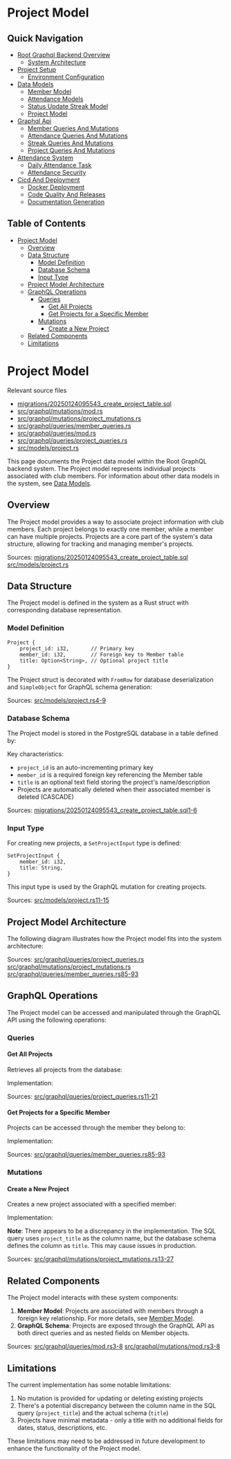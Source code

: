 # Project Model

## Quick Navigation

- [Root Graphql Backend Overview](1-root-graphql-backend-overview.md)
  - [System Architecture](1.1-system-architecture.md)
- [Project Setup](2-project-setup.md)
  - [Environment Configuration](2.1-environment-configuration.md)
- [Data Models](3-data-models.md)
  - [Member Model](3.1-member-model.md)
  - [Attendance Models](3.2-attendance-models.md)
  - [Status Update Streak Model](3.3-status-update-streak-model.md)
  - [Project Model](3.4-project-model.md)
- [Graphql Api](4-graphql-api.md)
  - [Member Queries And Mutations](4.1-member-queries-and-mutations.md)
  - [Attendance Queries And Mutations](4.2-attendance-queries-and-mutations.md)
  - [Streak Queries And Mutations](4.3-streak-queries-and-mutations.md)
  - [Project Queries And Mutations](4.4-project-queries-and-mutations.md)
- [Attendance System](5-attendance-system.md)
  - [Daily Attendance Task](5.1-daily-attendance-task.md)
  - [Attendance Security](5.2-attendance-security.md)
- [Cicd And Deployment](6-cicd-and-deployment.md)
  - [Docker Deployment](6.1-docker-deployment.md)
  - [Code Quality And Releases](6.2-code-quality-and-releases.md)
  - [Documentation Generation](6.3-documentation-generation.md)

## Table of Contents

- [Project Model](#project-model)
  - [Overview](#overview)
  - [Data Structure](#data-structure)
    - [Model Definition](#model-definition)
    - [Database Schema](#database-schema)
    - [Input Type](#input-type)
  - [Project Model Architecture](#project-model-architecture)
  - [GraphQL Operations](#graphql-operations)
    - [Queries](#queries)
      - [Get All Projects](#get-all-projects)
      - [Get Projects for a Specific Member](#get-projects-for-a-specific-member)
    - [Mutations](#mutations)
      - [Create a New Project](#create-a-new-project)
  - [Related Components](#related-components)
  - [Limitations](#limitations)

# Project Model

Relevant source files

* [migrations/20250124095543\_create\_project\_table.sql](https://github.com/nitronium-ops/root/blob/f2ed7e90/migrations/20250124095543_create_project_table.sql)
* [src/graphql/mutations/mod.rs](https://github.com/nitronium-ops/root/blob/f2ed7e90/src/graphql/mutations/mod.rs)
* [src/graphql/mutations/project\_mutations.rs](https://github.com/nitronium-ops/root/blob/f2ed7e90/src/graphql/mutations/project_mutations.rs)
* [src/graphql/queries/member\_queries.rs](https://github.com/nitronium-ops/root/blob/f2ed7e90/src/graphql/queries/member_queries.rs)
* [src/graphql/queries/mod.rs](https://github.com/nitronium-ops/root/blob/f2ed7e90/src/graphql/queries/mod.rs)
* [src/graphql/queries/project\_queries.rs](https://github.com/nitronium-ops/root/blob/f2ed7e90/src/graphql/queries/project_queries.rs)
* [src/models/project.rs](https://github.com/nitronium-ops/root/blob/f2ed7e90/src/models/project.rs)

This page documents the Project data model within the Root GraphQL backend system. The Project model represents individual projects associated with club members. For information about other data models in the system, see [Data Models](/nitronium-ops/root/3-data-models).

## Overview

The Project model provides a way to associate project information with club members. Each project belongs to exactly one member, while a member can have multiple projects. Projects are a core part of the system's data structure, allowing for tracking and managing member's projects.

Sources: [migrations/20250124095543\_create\_project\_table.sql](https://github.com/nitronium-ops/root/blob/f2ed7e90/migrations/20250124095543_create_project_table.sql) [src/models/project.rs](https://github.com/nitronium-ops/root/blob/f2ed7e90/src/models/project.rs)

## Data Structure

The Project model is defined in the system as a Rust struct with corresponding database representation.

### Model Definition

```
Project {
    project_id: i32,       // Primary key
    member_id: i32,        // Foreign key to Member table
    title: Option<String>, // Optional project title
}

```

The Project struct is decorated with `FromRow` for database deserialization and `SimpleObject` for GraphQL schema generation:

Sources: [src/models/project.rs4-9](https://github.com/nitronium-ops/root/blob/f2ed7e90/src/models/project.rs#L4-L9)

### Database Schema

The Project model is stored in the PostgreSQL database in a table defined by:

Key characteristics:

* `project_id` is an auto-incrementing primary key
* `member_id` is a required foreign key referencing the Member table
* `title` is an optional text field storing the project's name/description
* Projects are automatically deleted when their associated member is deleted (CASCADE)

Sources: [migrations/20250124095543\_create\_project\_table.sql1-6](https://github.com/nitronium-ops/root/blob/f2ed7e90/migrations/20250124095543_create_project_table.sql#L1-L6)

### Input Type

For creating new projects, a `SetProjectInput` type is defined:

```
SetProjectInput {
    member_id: i32,
    title: String,
}

```

This input type is used by the GraphQL mutation for creating projects.

Sources: [src/models/project.rs11-15](https://github.com/nitronium-ops/root/blob/f2ed7e90/src/models/project.rs#L11-L15)

## Project Model Architecture

The following diagram illustrates how the Project model fits into the system architecture:

Sources: [src/graphql/queries/project\_queries.rs](https://github.com/nitronium-ops/root/blob/f2ed7e90/src/graphql/queries/project_queries.rs) [src/graphql/mutations/project\_mutations.rs](https://github.com/nitronium-ops/root/blob/f2ed7e90/src/graphql/mutations/project_mutations.rs) [src/graphql/queries/member\_queries.rs85-93](https://github.com/nitronium-ops/root/blob/f2ed7e90/src/graphql/queries/member_queries.rs#L85-L93)

## GraphQL Operations

The Project model can be accessed and manipulated through the GraphQL API using the following operations:

### Queries

#### Get All Projects

Retrieves all projects from the database:

Implementation:

Sources: [src/graphql/queries/project\_queries.rs11-21](https://github.com/nitronium-ops/root/blob/f2ed7e90/src/graphql/queries/project_queries.rs#L11-L21)

#### Get Projects for a Specific Member

Projects can be accessed through the member they belong to:

Implementation:

Sources: [src/graphql/queries/member\_queries.rs85-93](https://github.com/nitronium-ops/root/blob/f2ed7e90/src/graphql/queries/member_queries.rs#L85-L93)

### Mutations

#### Create a New Project

Creates a new project associated with a specified member:

Implementation:

**Note**: There appears to be a discrepancy in the implementation. The SQL query uses `project_title` as the column name, but the database schema defines the column as `title`. This may cause issues in production.

Sources: [src/graphql/mutations/project\_mutations.rs13-27](https://github.com/nitronium-ops/root/blob/f2ed7e90/src/graphql/mutations/project_mutations.rs#L13-L27)

## Related Components

The Project model interacts with these system components:

1. **Member Model**: Projects are associated with members through a foreign key relationship. For more details, see [Member Model](/nitronium-ops/root/3.1-member-model).
2. **GraphQL Schema**: Projects are exposed through the GraphQL API as both direct queries and as nested fields on Member objects.

Sources: [src/graphql/queries/mod.rs3-8](https://github.com/nitronium-ops/root/blob/f2ed7e90/src/graphql/queries/mod.rs#L3-L8) [src/graphql/mutations/mod.rs3-8](https://github.com/nitronium-ops/root/blob/f2ed7e90/src/graphql/mutations/mod.rs#L3-L8)

## Limitations

The current implementation has some notable limitations:

1. No mutation is provided for updating or deleting existing projects
2. There's a potential discrepancy between the column name in the SQL query (`project_title`) and the actual schema (`title`)
3. Projects have minimal metadata - only a title with no additional fields for dates, status, descriptions, etc.

These limitations may need to be addressed in future development to enhance the functionality of the Project model.